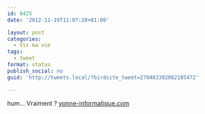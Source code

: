```yaml
---
id: 8425
date: '2012-11-19T11:07:20+01:00'

layout: post
categories:
  - Vis ma vie
tags:
  - tweet
format: status
publish_social: no
guid: 'http://tweets.local/?birdsite_tweet=270483392062185472'

---
```


hum… Vraiment ? [yonne-informatique.com](http://www.yonne-informatique.com/)